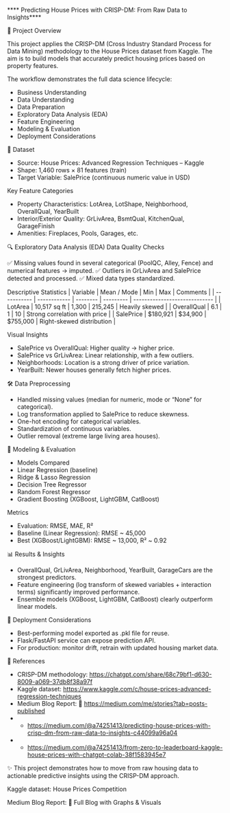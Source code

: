 **** Predicting House Prices with CRISP-DM: From Raw Data to Insights****

📌 Project Overview

This project applies the CRISP-DM (Cross Industry Standard Process for Data Mining) methodology to the House Prices dataset from Kaggle. The aim is to build models that accurately predict housing prices based on property features.

The workflow demonstrates the full data science lifecycle:

- Business Understanding
- Data Understanding
- Data Preparation
- Exploratory Data Analysis (EDA)
- Feature Engineering
- Modeling & Evaluation
- Deployment Considerations


📂 Dataset

- Source: House Prices: Advanced Regression Techniques – Kaggle
- Shape: 1,460 rows × 81 features (train)
- Target Variable: SalePrice (continuous numeric value in USD)

Key Feature Categories
- Property Characteristics: LotArea, LotShape, Neighborhood, OverallQual, YearBuilt
- Interior/Exterior Quality: GrLivArea, BsmtQual, KitchenQual, GarageFinish
- Amenities: Fireplaces, Pools, Garages, etc.

🔍 Exploratory Data Analysis (EDA)
Data Quality Checks

✅ Missing values found in several categorical (PoolQC, Alley, Fence) and numerical features → imputed.
✅ Outliers in GrLivArea and SalePrice detected and processed.
✅ Mixed data types standardized.


Descriptive Statistics
| Variable    | Mean / Mode  | Min      | Max       | Comments                      |
| ----------- | ------------ | -------- | --------- | ----------------------------- |
| LotArea     | 10,517 sq ft | 1,300    | 215,245   | Heavily skewed                |
| OverallQual | 6.1          | 1        | 10        | Strong correlation with price |
| SalePrice   | \$180,921    | \$34,900 | \$755,000 | Right-skewed distribution     |


Visual Insights
- SalePrice vs OverallQual: Higher quality → higher price.
- SalePrice vs GrLivArea: Linear relationship, with a few outliers.
- Neighborhoods: Location is a strong driver of price variation.
- YearBuilt: Newer houses generally fetch higher prices.


🛠️ Data Preprocessing
- Handled missing values (median for numeric, mode or “None” for categorical).
- Log transformation applied to SalePrice to reduce skewness.
- One-hot encoding for categorical variables.
- Standardization of continuous variables.
- Outlier removal (extreme large living area houses).


🤖 Modeling & Evaluation
- Models Compared
- Linear Regression (baseline)
- Ridge & Lasso Regression
- Decision Tree Regressor
- Random Forest Regressor
- Gradient Boosting (XGBoost, LightGBM, CatBoost)


Metrics
- Evaluation: RMSE, MAE, R²
- Baseline (Linear Regression): RMSE ~ 45,000
- Best (XGBoost/LightGBM): RMSE ~ 13,000, R² ~ 0.92


📊 Results & Insights
- OverallQual, GrLivArea, Neighborhood, YearBuilt, GarageCars are the strongest predictors.
- Feature engineering (log transform of skewed variables + interaction terms) significantly improved performance.
- Ensemble models (XGBoost, LightGBM, CatBoost) clearly outperform linear models.


🚀 Deployment Considerations
- Best-performing model exported as .pkl file for reuse.
- Flask/FastAPI service can expose prediction API.
- For production: monitor drift, retrain with updated housing market data.


📖 References

- CRISP-DM methodology: https://chatgpt.com/share/68c79bf1-d630-8009-a069-37db8f38a97f
- Kaggle dataset: https://www.kaggle.com/c/house-prices-advanced-regression-techniques
- Medium Blog Report: 📌 https://medium.com/me/stories?tab=posts-published
- - https://medium.com/@a74251413/predicting-house-prices-with-crisp-dm-from-raw-data-to-insights-c44099a96a04
- - https://medium.com/@a74251413/from-zero-to-leaderboard-kaggle-house-prices-with-chatgpt-colab-38f1583945e7

✨ This project demonstrates how to move from raw housing data to actionable predictive insights using the CRISP-DM approach.

Kaggle dataset: House Prices Competition

Medium Blog Report: 📌 Full Blog with Graphs & Visuals
